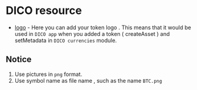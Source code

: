 # DICO resource



- [logo](https://github.com/DICO-TEAM/resources/logo) - Here you can add your token logo . This means that it would be used in `DICO app` when you added  a token ( createAsset ) and setMetadata in `DICO currencies` module. 

## Notice
1.  Use pictures in `png` format.
2. Use symbol name as file name , such as the name `BTC.png`